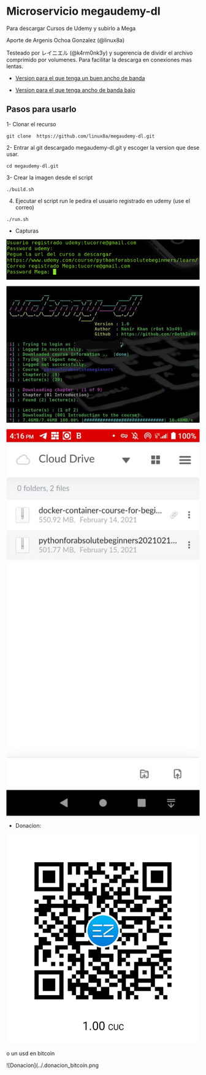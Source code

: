 # Microservicio megaudemy-dl
Para descargar Cursos de Udemy y subirlo a Mega

Aporte de Argenis Ochoa Gonzalez (@linux8a)

Testeado por レイニエル (@k4rm0nk3y) y sugerencia de dividir el archivo comprimido por volumenes. Para facilitar la descarga en conexiones
mas lentas.

* [Version para el que tenga un buen ancho de banda](./megademy-dl:v1)


* [Version para el que tenga ancho de banda bajo](./megademy-dl:v2)

## Pasos para usarlo

1- Clonar el recurso

```
git clone  https://github.com/linux8a/megaudemy-dl.git
```

2- Entrar al git descargado megaudemy-dl.git y escoger la version que dese usar.

```
cd megaudemy-dl.git
```

3- Crear la imagen desde el script

```
./build.sh
```

4. Ejecutar el script run  le pedira el usuario registrado en udemy (use el correo)

```
./run.sh
```
* Capturas

![](./images/Screenshot1.png)

![](./images/Screenshot2.png)

![](./images/Screenshot3.png)


* Donacion:

![Donacion](../.donacion_enzona.png)

o un usd en bitcoin

![Donacion](../.donacion_bitcoin.png
